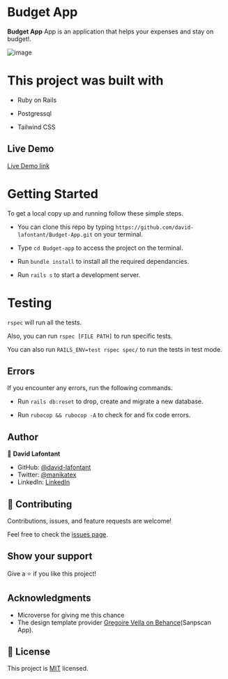 # Budget App

**Budget App** App is an application that helps your expenses and stay on budget!.

![image]()



# This project was built with

- Ruby on Rails

- Postgressql

- Tailwind CSS

## Live Demo

[Live Demo link]()


# Getting Started

To get a local copy up and running follow these simple steps.

- You can clone this repo by typing `https://github.com/david-lafontant/Budget-App.git` on your terminal.

- Type `cd Budget-app` to access the project on the terminal.
  
- Run `bundle install` to install all the required dependancies.

- Run `rails s` to start a development server.

# Testing

`rspec` will run all the tests.

Also, you can run `rspec [FILE PATH]` to run specific tests.

You can also run `RAILS_ENV=test rspec spec/` to run the tests in test mode.

## Errors

If you encounter any errors, run the following commands.

- Run `rails db:reset` to drop, create and migrate a new database.

- Run `rubocop && rubocop -A` to check for and fix code errors.




## Author

👤 **David Lafontant**

- GitHub: [@david-lafontant](https://github.com/david-lafontant)
- Twitter: [@manikatex](https://twitter.com/manikatex)
- LinkedIn: [LinkedIn](https://www.linkedin.com/in/david-lafontant)

## 🤝 Contributing

Contributions, issues, and feature requests are welcome!

Feel free to check the [issues page](https://github.com/david-lafontant/Budget-App/issues).

## Show your support

Give a ⭐️ if you like this project!

## Acknowledgments

- Microverse for giving me this chance
- The design template provider [Gregoire Vella on Behance](https://www.behance.net/gregoirevella)(Sanpscan App).

## 📝 License

This project is [MIT](./LICENCE) licensed.
